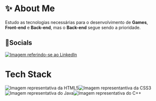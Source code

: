 <h1>&#x2728; About Me</h1>
<p>Estudo as tecnologias necessárias para o desenvolvimento de <strong>Games</strong>, <strong>Front-end</strong> e <strong>Back-end</strong>, mas o <strong>Back-end</strong> segue sendo a prioridade.</p>
<h2>&#x1F4F1;Socials</h2>
<a href="https://www.linkedin.com/in/nielson-rodrigues-pereira-a25039350?trk=contact-info" target="_self" rel="next"><img src="https://camo.githubusercontent.com/bbd5a3be2124528ab2064d49356ed845b5f9a05fc79c603e25c76c6601e28b67/68747470733a2f2f696d672e736869656c64732e696f2f62616467652f4c696e6b6564496e2d2532333030373742352e7376673f6c6f676f3d6c696e6b6564696e266c6f676f436f6c6f723d7768697465" alt="Imagem referindo-se ao LinkedIn"></a>
<h1>Tech Stack</h1>
<p><img src="https://img.shields.io/badge/html5-%23E34F26.svg?style=for-the-badge&logo=html5&logoColor=white" alt="Imagem representativa da HTML5"><img src="https://img.shields.io/badge/css3-%231572B6.svg?style=for-the-badge&logo=css3&logoColor=white" alt="Imagem representantiva da CSS3"><img src="https://img.shields.io/badge/java-%23ED8B00.svg?style=for-the-badge&logo=openjdk&logoColor=white" alt="Imagem representativa do Java"><img src="https://img.shields.io/badge/c++-%2300599C.svg?style=for-the-badge&logo=c%2B%2B&logoColor=white" alt="Imagem representativa do C++"></p>
